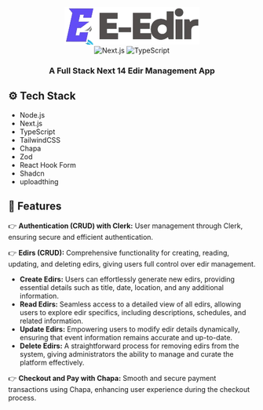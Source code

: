 <div align="center">
  <br />
    <a href="https://e-edir.vercel.app/" target="_blank">
      <img src="https://github.com/whiHak/E-Edir/blob/main/public/assets/images/logo.png" alt="Project Banner">
    </a>
  <br />

  <div>
    <img src="https://img.shields.io/badge/-Next_JS_14-black?style=for-the-badge&logoColor=white&logo=nextdotjs&color=000000" alt="Next.js" />
    <img src="https://img.shields.io/badge/-TypeScript-black?style=for-the-badge&logoColor=white&logo=typescript&color=3178C6" alt="TypeScript" />
  </div>

  <h3 align="center">A Full Stack Next 14 Edir Management App</h3>
</div>

## <a name="tech-stack">⚙️ Tech Stack</a>

- Node.js
- Next.js
- TypeScript
- TailwindCSS
- Chapa
- Zod
- React Hook Form
- Shadcn
- uploadthing

## <a name="features">🔋 Features</a>

👉 **Authentication (CRUD) with Clerk:** User management through Clerk, ensuring secure and efficient authentication.

👉 **Edirs (CRUD):** Comprehensive functionality for creating, reading, updating, and deleting edirs, giving users full control over edir management.
- **Create Edirs:** Users can effortlessly generate new edirs, providing essential details such as title, date, location, and any additional information.
- **Read Edirs:** Seamless access to a detailed view of all edirs, allowing users to explore edir specifics, including descriptions, schedules, and related information.
- **Update Edirs:** Empowering users to modify edir details dynamically, ensuring that event information remains accurate and up-to-date.
- **Delete Edirs:** A straightforward process for removing edirs from the system, giving administrators the ability to manage and curate the platform effectively.

👉 **Checkout and Pay with Chapa:** Smooth and secure payment transactions using Chapa, enhancing user experience during the checkout process.
